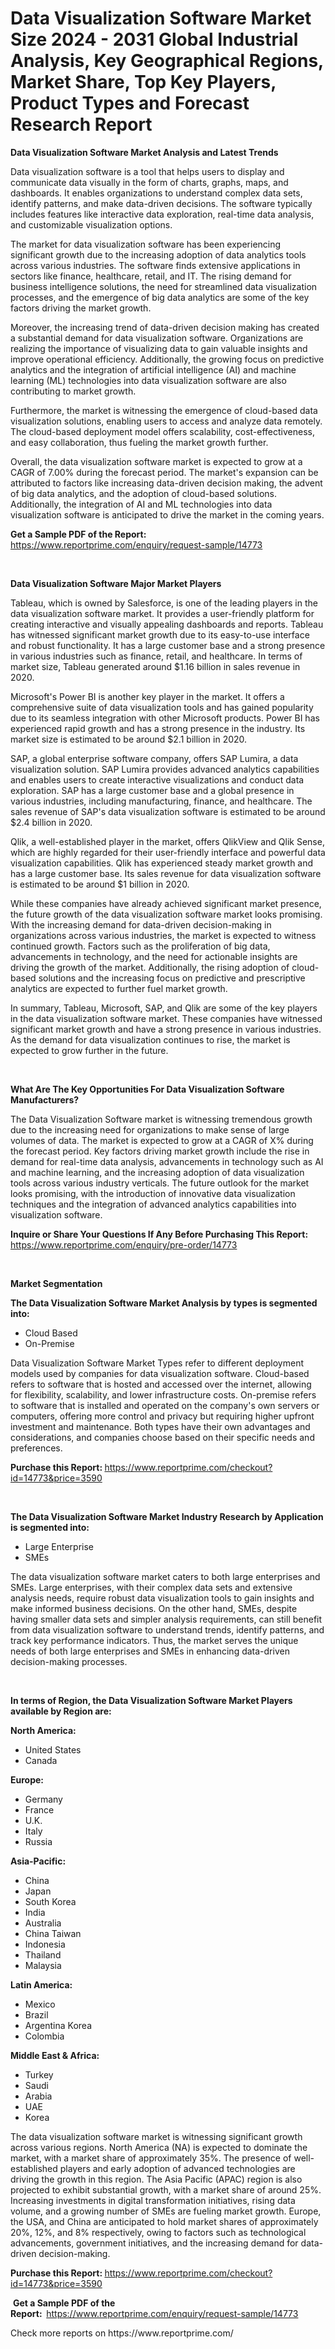 <p><h1>Data Visualization Software Market Size 2024 - 2031 Global Industrial Analysis, Key Geographical Regions, Market Share, Top Key Players, Product Types and Forecast Research Report</h1></p><p><strong>Data Visualization Software Market Analysis and Latest Trends</strong></p>
<p><p>Data visualization software is a tool that helps users to display and communicate data visually in the form of charts, graphs, maps, and dashboards. It enables organizations to understand complex data sets, identify patterns, and make data-driven decisions. The software typically includes features like interactive data exploration, real-time data analysis, and customizable visualization options.</p><p>The market for data visualization software has been experiencing significant growth due to the increasing adoption of data analytics tools across various industries. The software finds extensive applications in sectors like finance, healthcare, retail, and IT. The rising demand for business intelligence solutions, the need for streamlined data visualization processes, and the emergence of big data analytics are some of the key factors driving the market growth.</p><p>Moreover, the increasing trend of data-driven decision making has created a substantial demand for data visualization software. Organizations are realizing the importance of visualizing data to gain valuable insights and improve operational efficiency. Additionally, the growing focus on predictive analytics and the integration of artificial intelligence (AI) and machine learning (ML) technologies into data visualization software are also contributing to market growth.</p><p>Furthermore, the market is witnessing the emergence of cloud-based data visualization solutions, enabling users to access and analyze data remotely. The cloud-based deployment model offers scalability, cost-effectiveness, and easy collaboration, thus fueling the market growth further.</p><p>Overall, the data visualization software market is expected to grow at a CAGR of 7.00% during the forecast period. The market's expansion can be attributed to factors like increasing data-driven decision making, the advent of big data analytics, and the adoption of cloud-based solutions. Additionally, the integration of AI and ML technologies into data visualization software is anticipated to drive the market in the coming years.</p></p>
<p><strong>Get a Sample PDF of the Report:&nbsp;</strong> <a href="https://www.reportprime.com/enquiry/request-sample/14773">https://www.reportprime.com/enquiry/request-sample/14773</a></p>
<p>&nbsp;</p>
<p><strong>Data Visualization Software Major Market Players</strong></p>
<p><p>Tableau, which is owned by Salesforce, is one of the leading players in the data visualization software market. It provides a user-friendly platform for creating interactive and visually appealing dashboards and reports. Tableau has witnessed significant market growth due to its easy-to-use interface and robust functionality. It has a large customer base and a strong presence in various industries such as finance, retail, and healthcare. In terms of market size, Tableau generated around $1.16 billion in sales revenue in 2020.</p><p>Microsoft's Power BI is another key player in the market. It offers a comprehensive suite of data visualization tools and has gained popularity due to its seamless integration with other Microsoft products. Power BI has experienced rapid growth and has a strong presence in the industry. Its market size is estimated to be around $2.1 billion in 2020.</p><p>SAP, a global enterprise software company, offers SAP Lumira, a data visualization solution. SAP Lumira provides advanced analytics capabilities and enables users to create interactive visualizations and conduct data exploration. SAP has a large customer base and a global presence in various industries, including manufacturing, finance, and healthcare. The sales revenue of SAP's data visualization software is estimated to be around $2.4 billion in 2020.</p><p>Qlik, a well-established player in the market, offers QlikView and Qlik Sense, which are highly regarded for their user-friendly interface and powerful data visualization capabilities. Qlik has experienced steady market growth and has a large customer base. Its sales revenue for data visualization software is estimated to be around $1 billion in 2020.</p><p>While these companies have already achieved significant market presence, the future growth of the data visualization software market looks promising. With the increasing demand for data-driven decision-making in organizations across various industries, the market is expected to witness continued growth. Factors such as the proliferation of big data, advancements in technology, and the need for actionable insights are driving the growth of the market. Additionally, the rising adoption of cloud-based solutions and the increasing focus on predictive and prescriptive analytics are expected to further fuel market growth.</p><p>In summary, Tableau, Microsoft, SAP, and Qlik are some of the key players in the data visualization software market. These companies have witnessed significant market growth and have a strong presence in various industries. As the demand for data visualization continues to rise, the market is expected to grow further in the future.</p></p>
<p>&nbsp;</p>
<p><strong>What Are The Key Opportunities For Data Visualization Software Manufacturers?</strong></p>
<p><p>The Data Visualization Software market is witnessing tremendous growth due to the increasing need for organizations to make sense of large volumes of data. The market is expected to grow at a CAGR of X% during the forecast period. Key factors driving market growth include the rise in demand for real-time data analysis, advancements in technology such as AI and machine learning, and the increasing adoption of data visualization tools across various industry verticals. The future outlook for the market looks promising, with the introduction of innovative data visualization techniques and the integration of advanced analytics capabilities into visualization software.</p></p>
<p><strong>Inquire or Share Your Questions If Any Before Purchasing This Report:</strong> <a href="https://www.reportprime.com/enquiry/pre-order/14773">https://www.reportprime.com/enquiry/pre-order/14773</a></p>
<p>&nbsp;</p>
<p><strong>Market Segmentation</strong></p>
<p><strong>The Data Visualization Software Market Analysis by types is segmented into:</strong></p>
<p><ul><li>Cloud Based</li><li>On-Premise</li></ul></p>
<p><p>Data Visualization Software Market Types refer to different deployment models used by companies for data visualization software. Cloud-based refers to software that is hosted and accessed over the internet, allowing for flexibility, scalability, and lower infrastructure costs. On-premise refers to software that is installed and operated on the company's own servers or computers, offering more control and privacy but requiring higher upfront investment and maintenance. Both types have their own advantages and considerations, and companies choose based on their specific needs and preferences.</p></p>
<p><strong>Purchase this Report:&nbsp;</strong><a href="https://www.reportprime.com/checkout?id=14773&price=3590">https://www.reportprime.com/checkout?id=14773&price=3590</a></p>
<p>&nbsp;</p>
<p><strong>The Data Visualization Software Market Industry Research by Application is segmented into:</strong></p>
<p><ul><li>Large Enterprise</li><li>SMEs</li></ul></p>
<p><p>The data visualization software market caters to both large enterprises and SMEs. Large enterprises, with their complex data sets and extensive analysis needs, require robust data visualization tools to gain insights and make informed business decisions. On the other hand, SMEs, despite having smaller data sets and simpler analysis requirements, can still benefit from data visualization software to understand trends, identify patterns, and track key performance indicators. Thus, the market serves the unique needs of both large enterprises and SMEs in enhancing data-driven decision-making processes.</p></p>
<p>&nbsp;</p>
<p><strong>In terms of Region, the Data Visualization Software Market Players available by Region are:</strong></p>
<p>
    <p> <strong> North America: </strong>
        <ul>
            <li>United States</li>
            <li>Canada</li>
        </ul>
        </p> 
    <p> <strong> Europe: </strong>
        <ul>
            <li>Germany</li>
            <li>France</li>
            <li>U.K.</li>
            <li>Italy</li>
            <li>Russia</li>
        </ul>
        </p> 
    <p> <strong> Asia-Pacific: </strong>
        <ul>
            <li>China</li>
            <li>Japan</li>
            <li>South Korea</li>
            <li>India</li>
            <li>Australia</li>
            <li>China Taiwan</li>
            <li>Indonesia</li>
            <li>Thailand</li>
            <li>Malaysia</li>
        </ul>
        </p> 
    <p> <strong> Latin America: </strong>
        <ul>
            <li>Mexico</li>
            <li>Brazil</li>
            <li>Argentina Korea</li>
            <li>Colombia</li>
        </ul>
        </p> 
    <p> <strong> Middle East & Africa: </strong>
        <ul>
            <li>Turkey</li>
            <li>Saudi</li>
            <li>Arabia</li>
            <li>UAE</li>
            <li>Korea</li>
        </ul>
    </p>
    </p>
<p><p>The data visualization software market is witnessing significant growth across various regions. North America (NA) is expected to dominate the market, with a market share of approximately 35%. The presence of well-established players and early adoption of advanced technologies are driving the growth in this region. The Asia Pacific (APAC) region is also projected to exhibit substantial growth, with a market share of around 25%. Increasing investments in digital transformation initiatives, rising data volume, and a growing number of SMEs are fueling market growth. Europe, the USA, and China are anticipated to hold market shares of approximately 20%, 12%, and 8% respectively, owing to factors such as technological advancements, government initiatives, and the increasing demand for data-driven decision-making.</p></p>
<p><strong>Purchase this Report: </strong><a href="https://www.reportprime.com/checkout?id=14773&price=3590">https://www.reportprime.com/checkout?id=14773&price=3590</a></p>
<p>&nbsp;<strong>Get a Sample PDF of the Report:&nbsp;&nbsp;</strong><a href="https://www.reportprime.com/enquiry/request-sample/14773">https://www.reportprime.com/enquiry/request-sample/14773</a></p>
<p><strong></strong></p>
<p>Check more reports on https://www.reportprime.com/</p>